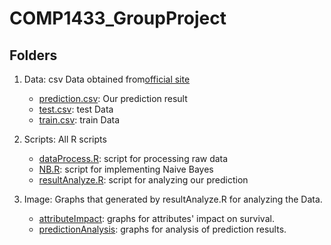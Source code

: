 # COMP1433_GroupProject

## Folders

1. Data: csv Data obtained from[official site](https://www.kaggle.com/c/titanic)  
   - [prediction.csv](Data/prediction.csv): Our prediction result  
   - [test.csv](Data/test.csv): test Data  
   - [train.csv](Data/train.csv): train Data  

2. Scripts: All R scripts  
   - [dataProcess.R](Scripts/dataProcess.R): script for processing raw data  
   - [NB.R](Scripts/NB.R): script for implementing Naive Bayes  
   - [resultAnalyze.R](Scripts/resultAnalyze.R): script for analyzing our prediction  
  
3. Image: Graphs that generated by resultAnalyze.R for analyzing the Data.
   - [attributeImpact](Image/attributeImpact/): graphs for attributes' impact on survival.  
   - [predictionAnalysis](Image/predictionAnalysis/): graphs for analysis of prediction results.  
  
  